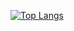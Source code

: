 [![Top Langs](https://github-readme-stats.vercel.app/api/top-langs/?username=benjQuinn&layout=compact)](https://github.com/anuraghazra/github-readme-stats)
